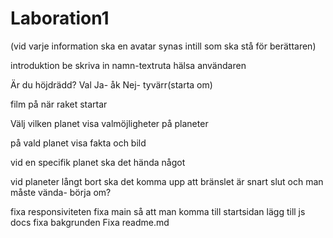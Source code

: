 # Laboration1
(vid varje information ska en avatar synas intill som ska stå för berättaren)

introduktion
be skriva in namn-textruta
hälsa användaren


Är du höjdrädd?
Val
Ja- åk
Nej- tyvärr(starta om)

film på när raket startar

Välj vilken planet
visa valmöjligheter på planeter

på vald planet visa fakta och bild

vid en specifik planet ska det hända något 

vid planeter långt bort ska det komma upp att bränslet är snart slut och man måste vända- börja om?

fixa responsiviteten
fixa main så att man komma till startsidan
lägg till js docs
fixa bakgrunden
Fixa readme.md
